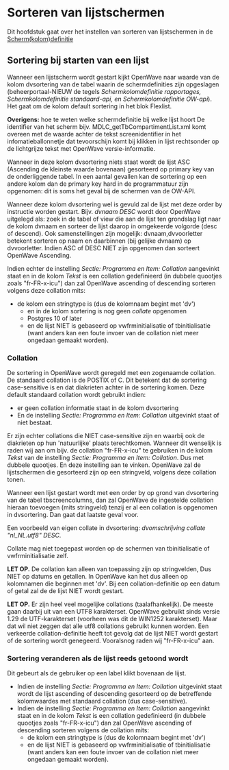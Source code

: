 # Sorteren van lijstschermen

Dit hoofdstuk gaat over het instellen van sorteren van lijstschermen in de [Scherm(kolom)definitie](/docs/instellen_inrichten/schermdefinitie.md)

## Sortering bij starten van een lijst

Wanneer een lijstscherm wordt gestart kijkt OpenWave naar waarde van de kolom dvsortering van de tabel waarin de schermdefinities zijn opgeslagen (beheerportaal-NIEUW de tegels *Schermkolomdefinitie rapportages, Schermkolomdefinitie standaard-api, en Schermkolomdefinitie OW-api*). Het gaat om de kolom default sortering in het blok Flexlist.

**Overigens:** hoe te weten welke schermdefinitie bij welke lijst hoort
De identifier van het scherm bijv. MDLC_getTbCompartimentList.xml komt overeen met de waarde achter de tekst
screenidentifier in het infomatieballonnetje dat tevoorschijn komt bij klikken in lijst
rechtsonder op de lichtgrijze tekst met OpenWave versie-informatie.

Wanneer in deze kolom dvsortering niets staat wordt de lijst ASC (Ascending de kleinste waarde bovenaan) gesorteerd op primary key van de onderliggende tabel. In een aantal gevallen kan de sortering op een andere kolom dan de primary key hard in de programmatuur zijn opgenomen: dit is soms het geval bij de schermen van de OW-API.

Wanneer deze kolom dvsortering wel is gevuld zal de lijst met deze order by instructie worden gestart. Bijv. *dvnaam DESC* wordt door OpenWave uitgelegd als: zoek in de tabel of view die aan de lijst ten grondslag ligt naar de kolom dvnaam en sorteer de lijst daarop in omgekeerde volgorde (desc of descend). Ook samenstellingen zijn mogelijk: dvnaam,dvvoorletter betekent sorteren op naam en daarbinnen (bij gelijke dvnaam) op dvvoorletter.
Indien ASC of DESC NIET zijn opgenomen dan sorteert OpenWave Ascending.

Indien echter de instelling *Sectie: Programma en Item: Collation* aangevinkt staat en in de kolom *Tekst* is een collation gedefinieerd (in dubbele quootjes zoals "fr-FR-x-icu") dan zal OpenWave ascending of descending sorteren volgens deze collation mits:

* de kolom een stringtype is (dus de kolomnaam begint met 'dv')
  * en in de kolom sortering is nog geen *collate* opgenomen
  * Postgres 10 of later
  * en de lijst NIET is gebaseerd op vwfrminitialisatie of tbinitialisatie (want anders kan een foute invoer van de collation niet meer ongedaan gemaakt worden).

### Collation

De sortering in OpenWave wordt geregeld met een zogenaamde collation. De standaard collation is de POSTIX of C. Dit betekent dat de sortering case-sensitive is en dat diakrieten achter in de sortering komen. Deze default standaard collation wordt gebruikt indien:

* er geen collation informatie staat in de kolom dvsortering
* En de instelling *Sectie: Programma en Item: Collation* uitgevinkt staat of niet bestaat.

Er zijn echter collations die NIET case-sensitive zijn en waarbij ook de diakrieten op hun 'natuurlijke' plaats terechtkomen. Wanneer dit wenselijk is raden wij aan om bijv. de collation "fr-FR-x-icu" te gebruiken in de kolom *Tekst* van de instelling *Sectie: Programma en Item: Collation*. Dus met dubbele quootjes. En deze instelling aan te vinken. OpenWave zal de lijstschermen die gesorteerd zijn op een stringveld, volgens deze collation tonen.

Wanneer een lijst gestart wordt met een order by op grond van dvsortering van de tabel tbscreencolumns, dan zal OpenWave de ingestelde collation hieraan toevoegen (mits stringveld) tenzij er al een collation is opgenomen in dvsortering. Dan gaat dat laatste geval voor.

Een voorbeeld van eigen collate in dvsortering: *dvomschrijving collate "nl_NL.utf8" DESC*.

Collate mag niet toegepast worden op de schermen van tbinitialisatie of vwfrminitialisatie zelf.

**LET OP.** De collation kan alleen van toepassing zijn op stringvelden, Dus NIET op datums en getallen.
In OpenWave kan het dus alleen op kolomnamen die beginnen met 'dv'.
Bij een collation-definitie op een datum of getal zal de de lijst NIET wordt gestart.

**LET OP.** Er zijn heel veel mogelijke collations (taalafhankelijk).
De meeste gaan daarbij uit van een UTF8 karakterset.
OpenWave gebruikt sinds versie 1.29 de UTF-karakterset (voorheen was dit de WIN1252 karakterset). Maar dat wil niet zeggen dat alle utf8 collations gebruikt kunnen worden.
Een verkeerde collation-definitie heeft tot gevolg dat de lijst NIET wordt gestart of de sortering wordt genegeerd. Vooralsnog raden wij "fr-FR-x-icu" aan.

### Sortering veranderen als de lijst reeds getoond wordt

Dit gebeurt als de gebruiker op een label klikt bovenaan de lijst.

* Indien de instelling *Sectie: Programma en Item: Collation* uitgevinkt staat wordt de lijst ascending of descending gesorteerd op de betreffende kolomwaardes met standaard collation (dus case-sensitive).
* Indien de instelling *Sectie: Programma en Item: Collation* aangevinkt staat en in de kolom *Tekst* is een collation gedefinieerd (in dubbele quootjes zoals "fr-FR-x-icu") dan zal OpenWave ascending of descending sorteren volgens de collation mits:
  * de kolom een stringtype is (dus de kolomnaam begint met 'dv')
  * en de lijst NIET is gebaseerd op vwfrminitialisatie of tbinitialisatie (want anders kan een foute invoer van de collation niet meer ongedaan gemaakt worden).
